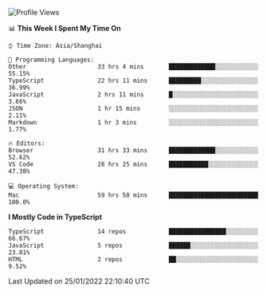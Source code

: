 <!--START_SECTION:waka-->
![Profile Views](http://img.shields.io/badge/Profile%20Views-0-blue)

📊 **This Week I Spent My Time On** 

```text
⌚︎ Time Zone: Asia/Shanghai

💬 Programming Languages: 
Other                    33 hrs 4 mins       █████████████░░░░░░░░░░░░   55.15% 
TypeScript               22 hrs 11 mins      █████████░░░░░░░░░░░░░░░░   36.99% 
JavaScript               2 hrs 11 mins       █░░░░░░░░░░░░░░░░░░░░░░░░   3.66% 
JSON                     1 hr 15 mins        ░░░░░░░░░░░░░░░░░░░░░░░░░   2.11% 
Markdown                 1 hr 3 mins         ░░░░░░░░░░░░░░░░░░░░░░░░░   1.77%

🔥 Editors: 
Browser                  31 hrs 33 mins      █████████████░░░░░░░░░░░░   52.62% 
VS Code                  28 hrs 25 mins      ███████████░░░░░░░░░░░░░░   47.38%

💻 Operating System: 
Mac                      59 hrs 58 mins      █████████████████████████   100.0%

```

**I Mostly Code in TypeScript** 

```text
TypeScript               14 repos            ████████████████░░░░░░░░░   66.67% 
JavaScript               5 repos             ██████░░░░░░░░░░░░░░░░░░░   23.81% 
HTML                     2 repos             ██░░░░░░░░░░░░░░░░░░░░░░░   9.52%

```



 Last Updated on 25/01/2022 22:10:40 UTC
<!--END_SECTION:waka-->
